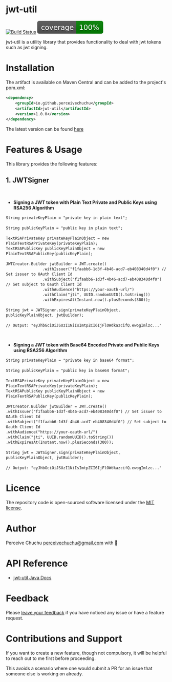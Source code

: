 jwt-util
==============

[![Build Status](https://github.com/perceivechuchu/jwt-util/actions/workflows/maven.yml/badge.svg)](https://github.com/perceivechuchu/jwt-util/actions/workflows/maven.yml)
[![Jacoco Coverage](/.github/badges/jacoco.svg)](/.github/badges/jacoco.svg)

jwt-util is a utility library that provides functionality to deal with jwt tokens such as jwt signing.

Installation
============
The artifact is available on Maven Central and can be added to the project's pom.xml:

```xml
<dependency>
    <groupId>io.github.perceivechuchu</groupId>
    <artifactId>jwt-util</artifactId>
    <version>1.0.0</version>
</dependency>
```

The latest version can be found [here](https://central.sonatype.com/artifact/io.github.perceivechuchu/jwt-util)

Features & Usage
========
This library provides the following features:  

## 1. JWTSigner 
<br />

* **Signing a JWT token with Plain Text Private and Public Keys using RSA256 Algorithm**
```
String privateKeyPlain = "private key in plain text";

String publicKeyPlain = "public key in plain text";

TextRSAPrivateKey privateKeyPlainObject = new PlainTextRSAPrivateKey(privateKeyPlain);
TextRSAPublicKey publicKeyPlainObject = new PlainTextRSAPublicKey(publicKeyPlain);

JWTCreator.Builder jwtBuilder = JWT.create()
                .withIssuer("f1faabb6-1d3f-4b46-acd7-eb408340d4f0") // Set issuer to OAuth Client Id
                .withSubject("f1faabb6-1d3f-4b46-acd7-eb408340d4f0") // Set subject to Oauth Client Id
                .withAudience("https://your-oauth-url/")
                .withClaim("jti", UUID.randomUUID().toString())
                .withExpiresAt(Instant.now().plusSeconds(300));

String jwt = JWTSigner.sign(privateKeyPlainObject, publicKeyPlainObject, jwtBuilder);

// Output: "eyJhbGciOiJSUzI1NiIsImtpZCI6IjFlOWdkazcifQ.ewogImlzc..."
```
<br />

* **Signing a JWT token with Base64 Encoded Private and Public Keys using RSA256 Algorithm**
```
String privateKeyPlain = "private key in base64 format";

String publicKeyPlain = "public key in base64 format";

TextRSAPrivateKey privateKeyPlainObject = new PlainTextRSAPrivateKey(privateKeyPlain);
TextRSAPublicKey publicKeyPlainObject = new PlainTextRSAPublicKey(publicKeyPlain);

JWTCreator.Builder jwtBuilder = JWT.create()
.withIssuer("f1faabb6-1d3f-4b46-acd7-eb408340d4f0") // Set issuer to OAuth Client Id
.withSubject("f1faabb6-1d3f-4b46-acd7-eb408340d4f0") // Set subject to Oauth Client Id
.withAudience("https://your-oauth-url/")
.withClaim("jti", UUID.randomUUID().toString())
.withExpiresAt(Instant.now().plusSeconds(300));

String jwt = JWTSigner.sign(privateKeyPlainObject, publicKeyPlainObject, jwtBuilder);

// Output: "eyJhbGciOiJSUzI1NiIsImtpZCI6IjFlOWdkazcifQ.ewogImlzc..."
```

Licence
=======
The repository code is open-sourced software licensed under the [MIT license](http://opensource.org/licenses/MIT).

Author
======
Perceive Chuchu [perceivechuchu@gmail.com](mailto:perceivechuchu@gmail.com) with :green_heart:

API Reference
========
* [jwt-util Java Docs](https://javadoc.io/doc/io.github.perceivechuchu/jwt-util/latest/index.html)

Feedback
========
Please [leave your feedback](https://github.com/perceivechuchu/jwt-util/issues) if you have noticed any issue or have a feature request.

Contributions and Support
=========================
If you want to create a new feature, though not compulsory, it will be helpful to reach out to me first before proceeding.

This avoids a scenario where one would submit a PR for an issue that someone else is working on already.
